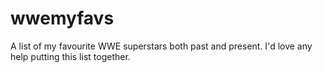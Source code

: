 # wwemyfavs
A list of my favourite WWE superstars both past and present.
I'd love any help putting this list together.
